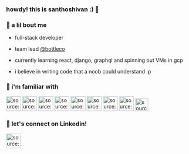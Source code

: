   

### howdy! this is santhoshivan :) 👋

  

### 🍿 a lil bout me

  

- full-stack developer

  

- team lead <a  href = "https://www.bottlehq.com/"> @bottleco </a>

  

- currently learning react, django, graphql and spinning out VMs in gcp

  

- i believe in writing code that a noob could understand :p

  

### 🍿 i'm familiar with

  

 <a href="https://imgur.com/gnK58k4"><img  src="https://i.imgur.com/gnK58k4.png"  width=40px  height=40px  title="source: imgur.com"  /></a> <a  href="https://imgur.com/gnK58k4"><img  src="https://sdtimes.com/wp-content/uploads/2019/03/jW4dnFtA_400x400.jpg"  width=40px  height=40px  title="source: imgur.com"  /></a> <a  href="https://imgur.com/FyjNoMz"><img  src="https://i.imgur.com/FyjNoMz.png"  width=40px  height=40px  title="source: imgur.com"  /></a> <a  href="https://imgur.com/FyjNoMz"><img  src="https://pbs.twimg.com/profile_images/993555605078994945/Yr-pWI4G.jpg"  width=40px  height=40px  title="source: imgur.com"  /></a> <a  href="https://imgur.com/FyjNoMz"><img  src="https://i.imgur.com/HAUhZ5J.png"  width=40px  height=40px  title="source: imgur.com"  /></a> <a  href="https://imgur.com/t9qP4pO"><img  src="https://i.imgur.com/t9qP4pO.png"  width=40px  height=40px  title="source: imgur.com"  /></a> <a  href="https://imgur.com/t9qP4pO"><img  src="https://yt3.ggpht.com/ytc/AAUvwni6auGZNOFo5PfYQUwW4mLmCMRJ1sHXqApbh_fwYw=s900-c-k-c0x00ffffff-no-rj"  width=40px  height=40px  title="source: imgur.com"  /></a> <a  href="https://imgur.com/OH4Wg9Z"><img  src="https://i.imgur.com/OH4Wg9Z.png"  width=40px  height=40px  title="source: imgur.com"  /></a> <a  href="https://imgur.com/gnK58k4"><img  src="https://sada.com/wp-content/uploads/2019/10/logo_google_cloud-1.png"  width=35px  height=35px  title="source: imgur.com"  /></a>  </a>
  

### 🍿 let's connect on Linkedin!

  

<a  href="https://in.linkedin.com/in/santhoshivan-amudhan-5766a89a"  target="_blank"  rel="noopener noreferrer"><img  src="https://i.imgur.com/kF9HMpz.png"  width=40px  height=40px  title="source: imgur.com"  />